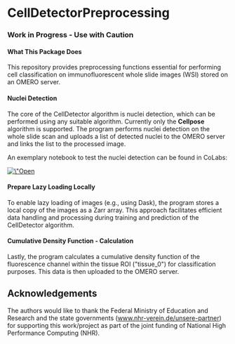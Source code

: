 # CellDetectorPreprocessing

### Work in Progress - Use with Caution

#### What This Package Does
This repository provides preprocessing functions essential for performing cell classification on immunofluorescent whole slide images (WSI) stored on an OMERO server.

#### Nuclei Detection
The core of the CellDetector algorithm is nuclei detection, which can be performed using any suitable algorithm. Currently only the **Cellpose** algorithm is supported. The program performs nuclei detection on the whole slide scan and uploads a list of detected nuclei to the OMERO server and links the list to the processed image.

An exemplary notebook to test the nuclei detection can be found in CoLabs:
<html><a href=\"https://colab.research.google.com/github/J-Franz/CellDetectorPreprocessing/blob/master/CellDetectorPreprocessing_Colabs.ipynb\" target=\"_parent\"><img src=\"https://colab.research.google.com/assets/colab-badge.svg\" alt=\"Open In Colab\"/></a></html>

#### Prepare Lazy Loading Locally
To enable lazy loading of images (e.g., using Dask), the program stores a local copy of the images as a Zarr array. This approach facilitates efficient data handling and processing during training and prediction of the CellDetector algorithm.

#### Cumulative Density Function - Calculation
Lastly, the program calculates a cumulative density function of the fluorescence channel within the tissue ROI ("tissue_0") for classification purposes. This data is then uploaded to the OMERO server.


## Acknowledgements

The authors would like to thank the Federal Ministry of Education and Research
and the state governments (www.nhr-verein.de/unsere-partner) for supporting this
work/project as part of the joint funding of National High Performance Computing
(NHR).
